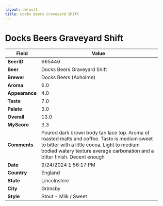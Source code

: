 ```yaml
---
layout: default
title: Docks Beers Graveyard Shift
---
```


# Docks Beers Graveyard Shift

| Field         | Value     |
|---------------|-----------|
| **BeerID** | 665446 |
| **Beer** | Docks Beers Graveyard Shift |
| **Brewer** | Docks Beers (Axholme) |
| **Aroma** | 6.0 |
| **Appearance** | 4.0 |
| **Taste** | 7.0 |
| **Palate** | 3.0 |
| **Overall** | 13.0 |
| **MyScore** | 3.3 |
| **Comments** | Poured dark brown body tan lace top.  Aroma of roasted malts and coffee.  Taste is medium sweet to bitter with a little cocoa. Light to medium bodied watery texture average carbonation and a bitter finish.  Decent enough  |
| **Date** | 9/24/2024 1:56:17 PM |
| **Country** | England |
| **State** | Lincolnshire |
| **City** | Grimsby |
| **Style** | Stout - Milk / Sweet |
